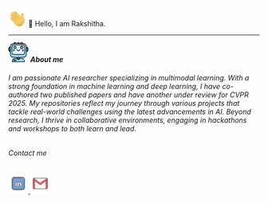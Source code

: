 <img src="https://github.com/rakshitha-rt/Files/blob/main/hello.gif" alt="Hello GIF" width="40" height="40">👀 Hello, I am Rakshitha. 
___
<em>
    <img src="https://github.com/rakshitha-rt/Files/blob/main/ai.png" alt="Hello GIF" width="40" height="40">
    <strong>About me</strong>
</em>
<br>
<em><h6>
I am passionate AI researcher specializing in multimodal learning. With a strong foundation in machine learning and deep learning, I have co-authored two published papers and have another under review for CVPR 2025. My repositories reflect my journey through various projects that tackle real-world challenges using the latest advancements in AI. Beyond research, I thrive in collaborative environments, engaging in hackathons and workshops to both learn and lead. 

</h6></em>







###### Contact me
<a href="https://www.linkedin.com/in/rakshitha-r-t-410a68223/">
    <img src="https://github.com/rakshitha-rt/Files/blob/main/link.png" alt="LinkedIn" width="40" height="40">
</a>
<a href="mailto:rakshithart177@gmail.com">
    <img src="https://github.com/rakshitha-rt/Files/blob/main/mail.png" alt="Email" width="40" height="40">
</a>


<!---
rakshitha-rt/rakshitha-rt is a ✨ special ✨ repository because its `README.md` (this file) appears on your GitHub profile.
You can click the Preview link to take a look at your changes.
--->
